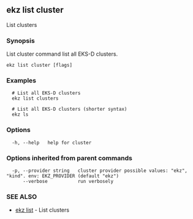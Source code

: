 ## ekz list cluster

List clusters

### Synopsis

List cluster command list all EKS-D clusters.

```
ekz list cluster [flags]
```

### Examples

```
  # List all EKS-D clusters
  ekz list clusters

  # List all EKS-D clusters (shorter syntax)
  ekz ls

```

### Options

```
  -h, --help   help for cluster
```

### Options inherited from parent commands

```
  -p, --provider string   cluster provider possible values: "ekz", "kind". env: EKZ_PROVIDER (default "ekz")
      --verbose           run verbosely
```

### SEE ALSO

* [ekz list](ekz_list.md)	 - List clusters

